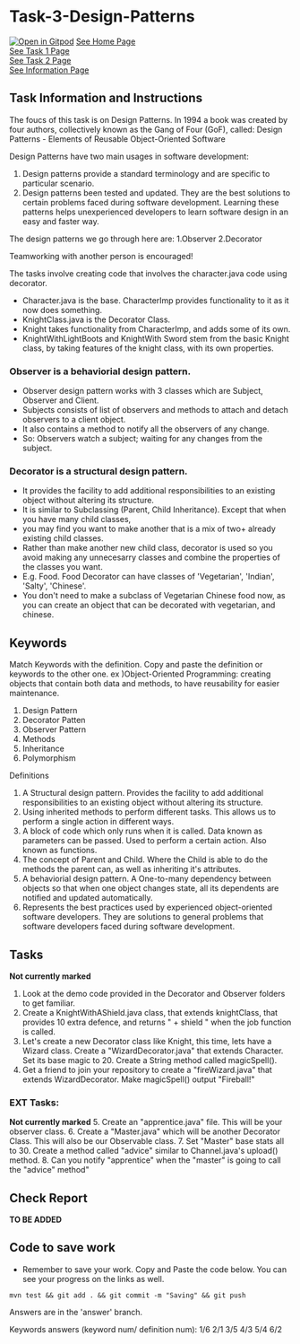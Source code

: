 # Task-3-Design-Patterns
[![Open in Gitpod](https://gitpod.io/button/open-in-gitpod.svg)](http://gitpod.io/#https://github.com/x1n32-How-to-Guide/coding-tasks-<your-team-name-here>)
[See Home Page ](/README.md)<br/>
[See Task 1 Page ](/Task1.md)<br/>
[See Task 2 Page ](/Task2.md)<br/>
[See Information Page ](/Info.md)<br/>

## Task Information and Instructions
The foucs of this task is on Design Patterns.
In 1994 a book was created by four authors, collectively known as the Gang of Four (GoF), called:
Design Patterns - Elements of Reusable Object-Oriented Software <br>

Design Patterns have two main usages in software development:

1. Design patterns provide a standard terminology and are specific to particular scenario. 
2. Design patterns been tested and updated. They are the best solutions to certain problems faced during software development.
 Learning these patterns helps unexperienced developers to learn software design in an easy and faster way.

The design patterns we go through here are:
1.Observer
2.Decorator

Teamworking with another person is encouraged!

The tasks involve creating code that involves the character.java code using decorator.
- Character.java is the base. CharacterImp provides functionality to it as it now does something.
- KnightClass.java is the Decorator Class.
- Knight takes functionality from CharacterImp, and adds some of its own.
- KnightWithLightBoots and KnightWith Sword stem from the basic Knight class, by taking features of the knight class, with its own properties.

### Observer is a behaviorial design pattern. 
- Observer design pattern works with 3 classes which are Subject, Observer and Client.
- Subjects consists of list of observers and methods to attach and detach observers to a client object. 
- It also contains a method to notify all the observers of any change. 
- So: Observers watch a subject; waiting for any changes from the subject.

### Decorator is a structural design pattern.
- It provides the facility to add additional responsibilities to an existing object without altering its structure.
- It is similar to Subclassing (Parent, Child Inheritance). Except that when you have many child classes, 
- you may find you want to make another that is a mix of two+ already existing child classes.
- Rather than make another new child class, decorator is used so you avoid making any unnecesarry classes and combine the properties
 of the classes you want.
- E.g. Food. Food Decorator can have classes of 'Vegetarian', 'Indian', 'Salty', 'Chinese'.
- You don't need to make a subclass of Vegetarian Chinese food now, as you can create an object that can be decorated with vegetarian, and chinese.

## Keywords
Match Keywords with the definition. Copy and paste the definition or keywords to the other one.
ex )Object-Oriented Programming: creating objects that contain both data and methods, to have reusability for easier maintenance.

1. Design Pattern
2. Decorator Patten
3. Observer Pattern
4. Methods
5. Inheritance
6. Polymorphism

Definitions
1. A Structural design pattern. Provides the facility to add additional responsibilities to an existing object without altering its structure.
2. Using inherited methods to perform different tasks. This allows us to perform a single action in different ways.
3. A block of code which only runs when it is called. Data known as parameters can be passed. Used to perform a certain action. Also known as functions.
4. The concept of Parent and Child. Where the Child is able to do the methods the parent can, as well as inheriting it's attributes.
5. A behaviorial design pattern. A One-to-many dependency between objects so that when one object changes state, all its dependents are notified and updated automatically.
6. Represents the best practices used by experienced object-oriented software developers. They are solutions to general problems that software developers faced during software development.

## Tasks
**Not currently marked**
1. Look at the demo code provided in the Decorator and Observer folders to get familiar.
2. Create a KnightWithAShield.java class, that extends knightClass, that provides 10 extra defence, and returns " + shield " when the job function is called.
3. Let's create a new Decorator class like Knight, this time, lets have a Wizard class. Create a "WizardDecorator.java" that extends Character. Set its base magic to 20. Create a String method called magicSpell().
4. Get a friend to join your repository to create a "fireWizard.java" that extends WizardDecorator. Make magicSpell() output "Fireball!"

### EXT Tasks:
**Not currently marked**
5. Create an "apprentice.java" file. This will be your observer class.
6. Create a "Master.java" which will be another Decorator Class. This will also be our Observable class.
7. Set "Master" base stats all to 30. Create a method called "advice" similar to Channel.java's upload() method.
8. Can you notify "apprentice" when the "master" is going to call the "advice" method"

## Check Report
**TO BE ADDED**

## Code to save work
 - Remember to save your work. Copy and Paste the code below. You can see your progress on the links as well.
```shell 
mvn test && git add . && git commit -m "Saving" && git push
```

Answers are in the 'answer' branch.

Keywords answers (keyword num/ definition num):
1/6
2/1
3/5
4/3
5/4
6/2
